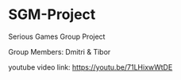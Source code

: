 # SGM-Project
Serious Games Group Project

Group Members: Dmitri & Tibor

youtube video link: https://youtu.be/71LHixwWtDE

